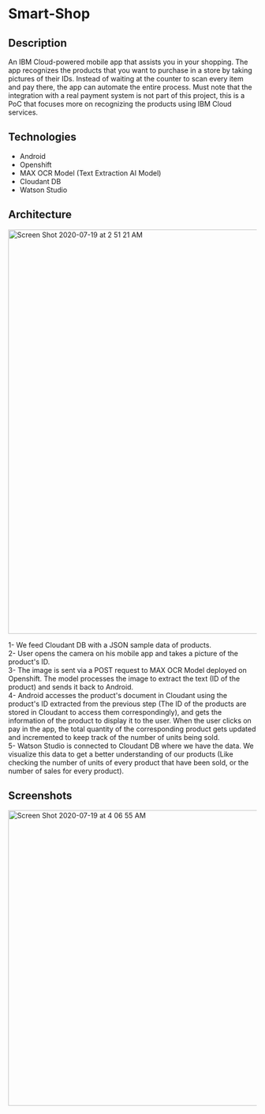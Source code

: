 # Smart-Shop
## Description
An IBM Cloud-powered mobile app that assists you in your shopping. The app recognizes the products that you want to purchase in a store by taking pictures of their IDs. Instead of waiting at the counter to scan every item and pay there, the app can automate the entire process. Must note that the integration with a real payment system is not part of this project, this is a PoC that focuses more on recognizing the products using IBM Cloud services.

## Technologies
- Android
- Openshift
- MAX OCR Model (Text Extraction AI Model)
- Cloudant DB
- Watson Studio

## Architecture
<img width="818" alt="Screen Shot 2020-07-19 at 2 51 21 AM" src="https://user-images.githubusercontent.com/15332386/87863847-18a25280-c971-11ea-9db4-d26bcbd9e567.png">

1- We feed Cloudant DB with a JSON sample data of products. <br>
2- User opens the camera on his mobile app and takes a picture of the product's ID.<br>
3- The image is sent via a POST request to MAX OCR Model deployed on Openshift. The model processes the image to extract the text (ID of the product) and sends it back to Android.<br>
4- Android accesses the product's document in Cloudant using the product's ID extracted from the previous step (The ID of the products are stored in Cloudant to access them correspondingly), and gets the information of the product to display it to the user. When the user clicks on pay in the app, the total quantity of the corresponding product gets updated and incremented to keep track of the number of units being sold.<br>
5- Watson Studio is connected to Cloudant DB where we have the data. We visualize this data to get a better understanding of our products (Like checking the number of units of every product that have been sold, or the number of sales for every product).<br>

## Screenshots

<img width="598" alt="Screen Shot 2020-07-19 at 4 06 55 AM" src="https://user-images.githubusercontent.com/15332386/87864120-5e611a00-c975-11ea-87f1-6e94c82dcec4.png">

